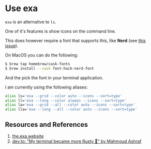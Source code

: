 # Use exa

`exa` is an alternative to `ls`.

One of it's features is show icons on the command line.

This does however require a font that supports this, like **Nerd** (see [this issue][fontissue]).

On MacOS you can do the following:

```bash
$ brew tap homebrew/cask-fonts
$ brew install --cask font-hack-nerd-font
```

And the pick the font in your terminal application.

I am currently using the following aliases:

```bash
alias ls='exa --grid --color auto --icons --sort=type'
alias ll='exa --long --color always --icons --sort=type'
alias la='exa --grid --all --color auto --icons --sort=type'
alias lla='exa --long --all --color auto --icons --sort=type'
```

## Resources and References

1. [the.exa.website][website]
1. [dev.to: "My terminal became more Rusty 🦀" by Mahmoud Ashraf](https://dev.to/22mahmoud/my-terminal-became-more-rusty-4g8l)

[website]: https://the.exa.website/
[fontissue]: https://github.com/ogham/exa/issues/765
[installfonts]: https://techviewleo.com/install-nerd-fonts-on-linux-macos/
